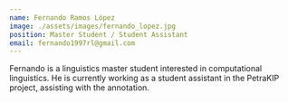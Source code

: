 ```yaml
---
name: Fernando Ramos López
image: ./assets/images/fernando_lopez.jpg
position: Master Student / Student Assistant
email: fernando1997rl@gmail.com
---
```


Fernando is a linguistics master student interested in computational linguistics. He is currently working as a student assistant in the PetraKIP project, assisting with the annotation.